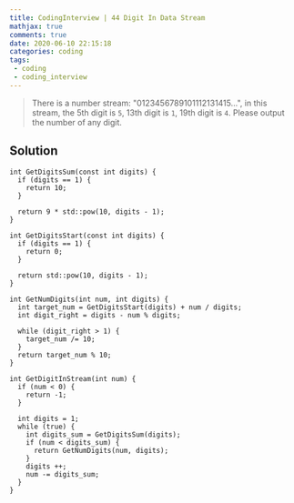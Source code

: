 ```yaml
---
title: CodingInterview | 44 Digit In Data Stream
mathjax: true
comments: true
date: 2020-06-10 22:15:18
categories: coding
tags:
 - coding
 - coding_interview
---
```


> There is a number stream: "0123456789101112131415...", in this stream, the 5th digit is `5`, 13th digit is `1`, 19th digit is `4`.
> Please output the number of any digit.

<!-- more -->

## Solution
```
int GetDigitsSum(const int digits) {
  if (digits == 1) {
    return 10;
  }

  return 9 * std::pow(10, digits - 1);
}

int GetDigitsStart(const int digits) {
  if (digits == 1) {
    return 0;
  }

  return std::pow(10, digits - 1);
}

int GetNumDigits(int num, int digits) {
  int target_num = GetDigitsStart(digits) + num / digits;
  int digit_right = digits - num % digits;

  while (digit_right > 1) {
    target_num /= 10;
  }
  return target_num % 10;
}

int GetDigitInStream(int num) {
  if (num < 0) {
    return -1;
  }

  int digits = 1;
  while (true) {
    int digits_sum = GetDigitsSum(digits);
    if (num < digits_sum) {
      return GetNumDigits(num, digits);
    }
    digits ++;
    num -= digits_sum;
  }
}
```
